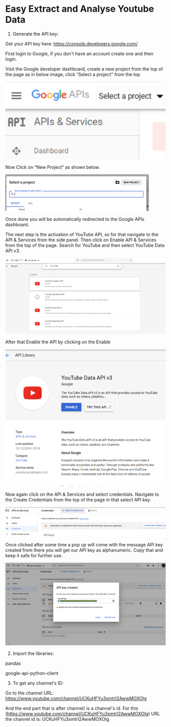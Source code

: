 # Easy Extract and Analyse Youtube Data
1. Generate the API key:

Get your API key here: https://console.developers.google.com/

First login to Google, if you don't have an account create one and then login.

Visit the Google developer dashboard, create a new project from the top of the page as in below image, click “Select a project” from the top

![](ScreenshotsAPI/APISS1.png) 

Now Click on “New Project” as shown below.

![](ScreenshotsAPI/APISS2.png) 

Once done you will be automatically redirected to the Google APIs dashboard.
 
The next step is the activation of YouTube API, so for that navigate to the API & Services from the side panel.
Then click on Enable API & Services from the top of the page.
Search for YouTube and then select YouTube Data API v3.    

![](ScreenshotsAPI/APISS3.png) 

After that Enable the API by clicking on the Enable

![](ScreenshotsAPI/APISS6.png) 

Now again click on the API & Services and select credentials. Navigate to the Create Credentials from the top of the page in that select API key.

![](ScreenshotsAPI/APISS4.png) 

Once clicked after some time a pop up will come with the message API key created from there you will get our API key as alphanumeric. Copy that and keep it safe for further use.

![](ScreenshotsAPI/APISS5.png) 

2. Import the libraries:

pandas

google-api-python-client

3. To get any channel's ID:

Go to the channel URL: https://www.youtube.com/channel/UCKuHFYu3smtrl2AwwMOXOlg

And the end part that is after channel/ is a channel's id. For this (https://www.youtube.com/channel/UCKuHFYu3smtrl2AwwMOXOlg) URL the channel id is: UCKuHFYu3smtrl2AwwMOXOlg

 

